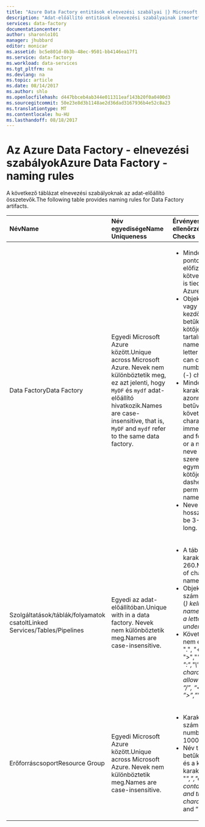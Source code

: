 ```yaml
---
title: "Azure Data Factory entitások elnevezési szabályai |} Microsoft Docs"
description: "Adat-előállító entitások elnevezési szabályainak ismerteti."
services: data-factory
documentationcenter: 
author: sharonlo101
manager: jhubbard
editor: monicar
ms.assetid: bc5e801d-0b3b-48ec-9501-bb4146ea17f1
ms.service: data-factory
ms.workload: data-services
ms.tgt_pltfrm: na
ms.devlang: na
ms.topic: article
ms.date: 08/14/2017
ms.author: shlo
ms.openlocfilehash: d447bbceb4ab344e011311eaf143b20f0a0400d3
ms.sourcegitcommit: 50e23e8d3b1148ae2d36dad3167936b4e52c8a23
ms.translationtype: MT
ms.contentlocale: hu-HU
ms.lasthandoff: 08/18/2017
---
```

# <a name="azure-data-factory---naming-rules"></a><span data-ttu-id="b8b2c-103">Az Azure Data Factory - elnevezési szabályok</span><span class="sxs-lookup"><span data-stu-id="b8b2c-103">Azure Data Factory - naming rules</span></span>
<span data-ttu-id="b8b2c-104">A következő táblázat elnevezési szabályoknak az adat-előállító összetevők.</span><span class="sxs-lookup"><span data-stu-id="b8b2c-104">The following table provides naming rules for Data Factory artifacts.</span></span>

| <span data-ttu-id="b8b2c-105">Név</span><span class="sxs-lookup"><span data-stu-id="b8b2c-105">Name</span></span> | <span data-ttu-id="b8b2c-106">Név egyedisége</span><span class="sxs-lookup"><span data-stu-id="b8b2c-106">Name Uniqueness</span></span> | <span data-ttu-id="b8b2c-107">Érvényességi ellenőrzéseket</span><span class="sxs-lookup"><span data-stu-id="b8b2c-107">Validation Checks</span></span> |
|:--- |:--- |:--- |
| <span data-ttu-id="b8b2c-108">Data Factory</span><span class="sxs-lookup"><span data-stu-id="b8b2c-108">Data Factory</span></span> |<span data-ttu-id="b8b2c-109">Egyedi Microsoft Azure között.</span><span class="sxs-lookup"><span data-stu-id="b8b2c-109">Unique across Microsoft Azure.</span></span> <span data-ttu-id="b8b2c-110">Nevek nem különböztetik meg, ez azt jelenti, hogy `MyDF` és `mydf` adat-előállító hivatkozik.</span><span class="sxs-lookup"><span data-stu-id="b8b2c-110">Names are case-insensitive, that is, `MyDF` and `mydf` refer to the same data factory.</span></span> |<ul><li><span data-ttu-id="b8b2c-111">Minden adat-előállító pontosan egy Azure-előfizetés van kötve.</span><span class="sxs-lookup"><span data-stu-id="b8b2c-111">Each data factory is tied to exactly one Azure subscription.</span></span></li><li><span data-ttu-id="b8b2c-112">Objektumnevek betűvel vagy számmal kell kezdődnie, és csak betűket, számokat és a kötőjel (-) karaktert tartalmazhat.</span><span class="sxs-lookup"><span data-stu-id="b8b2c-112">Object names must start with a letter or a number, and can contain only letters, numbers, and the dash (-) character.</span></span></li><li><span data-ttu-id="b8b2c-113">Minden kötőjel (-) karaktert legyen azonnal előtt, és betűvel vagy számmal követ.</span><span class="sxs-lookup"><span data-stu-id="b8b2c-113">Every dash (-) character must be immediately preceded and followed by a letter or a number.</span></span> <span data-ttu-id="b8b2c-114">A tároló neve nem szerepelhetnek egymást követő kötőjeleket.</span><span class="sxs-lookup"><span data-stu-id="b8b2c-114">Consecutive dashes are not permitted in container names.</span></span></li><li><span data-ttu-id="b8b2c-115">Neve 3 – 63 karakter hosszú lehet.</span><span class="sxs-lookup"><span data-stu-id="b8b2c-115">Name can be 3-63 characters long.</span></span></li></ul> |
| <span data-ttu-id="b8b2c-116">Szolgáltatások/táblák/folyamatok csatolt</span><span class="sxs-lookup"><span data-stu-id="b8b2c-116">Linked Services/Tables/Pipelines</span></span> |<span data-ttu-id="b8b2c-117">Egyedi az adat-előállítóban.</span><span class="sxs-lookup"><span data-stu-id="b8b2c-117">Unique with in a data factory.</span></span> <span data-ttu-id="b8b2c-118">Nevek nem különböztetik meg.</span><span class="sxs-lookup"><span data-stu-id="b8b2c-118">Names are case-insensitive.</span></span> |<ul><li><span data-ttu-id="b8b2c-119">A táblanév maximális karakterszámot: 260.</span><span class="sxs-lookup"><span data-stu-id="b8b2c-119">Maximum number of characters in a table name: 260.</span></span></li><li><span data-ttu-id="b8b2c-120">Objektumnevek betű, szám vagy aláhúzásjel (_) kell kezdődnie.</span><span class="sxs-lookup"><span data-stu-id="b8b2c-120">Object names must start with a letter, number, or an underscore (_).</span></span></li><li><span data-ttu-id="b8b2c-121">Következő karakterek nem engedélyezettek: ".", "+","?", "/", "<", ">","*", "%", "&", ":","\\"</span><span class="sxs-lookup"><span data-stu-id="b8b2c-121">Following characters are not allowed: “.”, “+”, “?”, “/”, “<”, ”>”,”*”,”%”,”&”,”:”,”\\”</span></span></li></ul> |
| <span data-ttu-id="b8b2c-122">Erőforráscsoport</span><span class="sxs-lookup"><span data-stu-id="b8b2c-122">Resource Group</span></span> |<span data-ttu-id="b8b2c-123">Egyedi Microsoft Azure között.</span><span class="sxs-lookup"><span data-stu-id="b8b2c-123">Unique across Microsoft Azure.</span></span> <span data-ttu-id="b8b2c-124">Nevek nem különböztetik meg.</span><span class="sxs-lookup"><span data-stu-id="b8b2c-124">Names are case-insensitive.</span></span> |<ul><li><span data-ttu-id="b8b2c-125">Karakterek maximális száma: 1000.</span><span class="sxs-lookup"><span data-stu-id="b8b2c-125">Maximum number of characters: 1000.</span></span></li><li><span data-ttu-id="b8b2c-126">Név tartalmazhat betűket, számjegyeket és a következő karaktereket: "-", "_",","és"."</span><span class="sxs-lookup"><span data-stu-id="b8b2c-126">Name can contain letters, digits, and the following characters: “-”, “_”, “,” and “.”</span></span></li></ul> |

